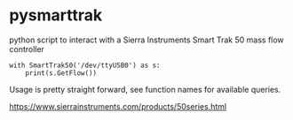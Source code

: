 # pysmarttrak
python script to interact with a Sierra Instruments Smart Trak 50 mass flow controller

	with SmartTrak50('/dev/ttyUSB0') as s:
		print(s.GetFlow())

Usage is pretty straight forward, see function names for available queries.

https://www.sierrainstruments.com/products/50series.html

